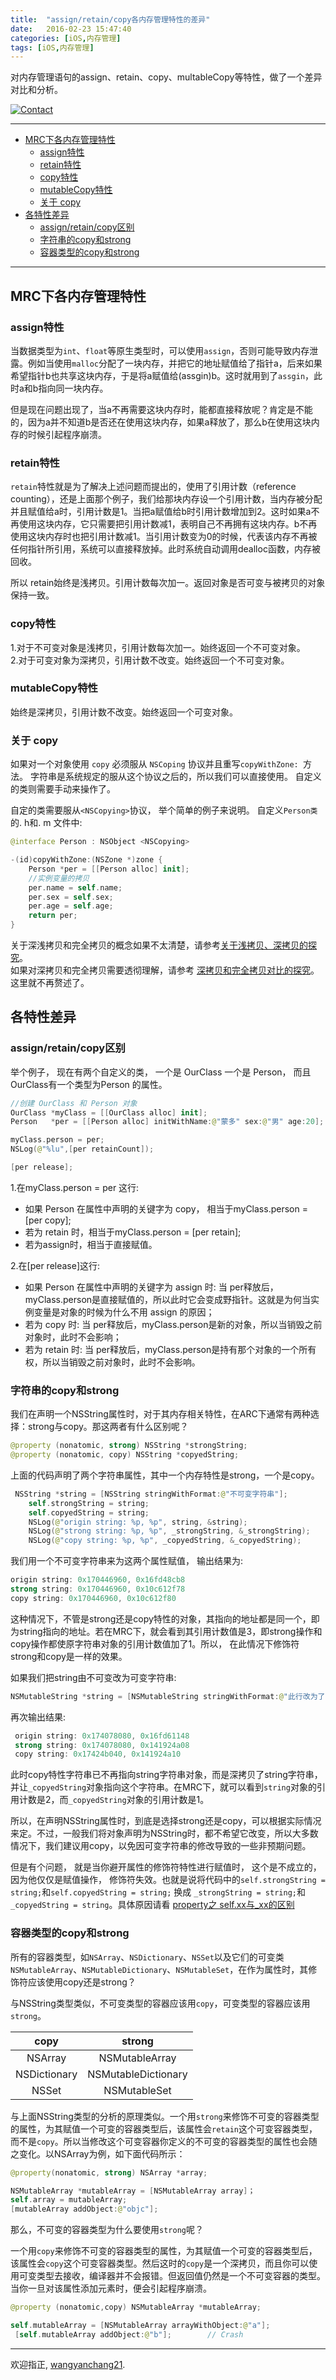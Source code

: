 ```yaml
---
title:  "assign/retain/copy各内存管理特性的差异"
date:   2016-02-23 15:47:40
categories: [iOS,内存管理]
tags: [iOS,内存管理]
---
```


对内存管理语句的assign、retain、copy、multableCopy等特性，做了一个差异对比和分析。

[![Contact](https://img.shields.io/badge/contact-wangyanchang21-green.svg)](https://github.com/wangyanchang21)

------

- [MRC下各内存管理特性](#mrc下各内存管理特性)
	- [assign特性](#assign特性)
	- [retain特性](#retain特性)
	- [copy特性](#copy特性)
	- [mutableCopy特性](#mutablecopy特性)
	- [关于 copy](#关于-copy)
- [各特性差异](#各特性差异)
	- [assign/retain/copy区别](#assignretaincopy区别)
	- [字符串的copy和strong](#字符串的copy和strong)
	- [容器类型的copy和strong](#容器类型的copy和strong)

------


## MRC下各内存管理特性

### assign特性

当数据类型为`int`、`float`等原生类型时，可以使用`assign`，否则可能导致内存泄露。例如当使用`malloc`分配了一块内存，并把它的地址赋值给了指针a，后来如果希望指针b也共享这块内存，于是将a赋值给(assgin)b。这时就用到了`assgin`，此时a和b指向同一块内存。

但是现在问题出现了，当a不再需要这块内存时，能都直接释放呢？肯定是不能的，因为a并不知道b是否还在使用这块内存，如果a释放了，那么b在使用这块内存的时候引起程序崩溃。

### retain特性

`retain`特性就是为了解决上述问题而提出的，使用了引用计数（reference counting），还是上面那个例子，我们给那块内存设一个引用计数，当内存被分配并且赋值给a时，引用计数是1。当把a赋值给b时引用计数增加到2。这时如果a不再使用这块内存，它只需要把引用计数减1，表明自己不再拥有这块内存。b不再使用这块内存时也把引用计数减1。当引用计数变为0的时候，代表该内存不再被任何指针所引用，系统可以直接释放掉。此时系统自动调用dealloc函数，内存被回收。

所以 retain始终是浅拷贝。引用计数每次加一。返回对象是否可变与被拷贝的对象保持一致。

### copy特性

1.对于不可变对象是浅拷贝，引用计数每次加一。始终返回一个不可变对象。  
2.对于可变对象为深拷贝，引用计数不改变。始终返回一个不可变对象。

### mutableCopy特性

始终是深拷贝，引用计数不改变。始终返回一个可变对象。

### 关于 copy

如果对一个对象使用 `copy` 必须服从 `NSCoping` 协议并且重写`copyWithZone: `方法。 字符串是系统规定的服从这个协议之后的，所以我们可以直接使用。 自定义的类则需要手动来操作了。

自定的类需要服从`<NSCopying>`协议， 举个简单的例子来说明。 自定义`Person类`的. h和. m 文件中:

``` swift
@interface Person : NSObject <NSCopying>
```

``` swift
-(id)copyWithZone:(NSZone *)zone {
    Person *per = [[Person alloc] init];
    //实例变量的拷贝
    per.name = self.name;
    per.sex = self.sex;
    per.age = self.age;
    return per;
}
```

关于深浅拷贝和完全拷贝的概念如果不太清楚，请参考[关于浅拷贝、深拷贝的探究](https://dcsnail.blog.csdn.net/article/details/51145690)。     
如果对深拷贝和完全拷贝需要透彻理解，请参考 [深拷贝和完全拷贝对比的探究](https://wangyanchang21.github.io/2016/深拷贝和完全拷贝对比的探究/)。     
这里就不再赘述了。

## 各特性差异

### assign/retain/copy区别

举个例子， 现在有两个自定义的类， 一个是 OurClass 一个是 Person， 而且 OurClass有一个类型为Person 的属性。

``` swift
//创建 OurClass 和 Person 对象
OurClass *myClass = [[OurClass alloc] init];
Person   *per = [[Person alloc] initWithName:@"蒙多" sex:@"男" age:20];

myClass.person = per;
NSLog(@"%lu",[per retainCount]);

[per release]; 
```

1.在myClass.person = per 这行:    

- 如果 Person 在属性中声明的关键字为 copy， 相当于myClass.person = [per copy];   
- 若为 retain 时，相当于myClass.person = [per retain];  
- 若为assign时，相当于直接赋值。

2.在[per release]这行:   

- 如果 Person 在属性中声明的关键字为 assign 时: 当 per释放后，myClass.person是直接赋值的，所以此时它会变成野指针。这就是为何当实例变量是对象的时候为什么不用 assign 的原因；  
- 若为 copy 时: 当 per释放后，myClass.person是新的对象，所以当销毁之前对象时，此时不会影响；  
- 若为 retain 时: 当 per释放后，myClass.person是持有那个对象的一个所有权，所以当销毁之前对象时，此时不会影响。   

### 字符串的copy和strong

我们在声明一个NSString属性时，对于其内存相关特性，在ARC下通常有两种选择：strong与copy。那这两者有什么区别呢？

``` swift
@property (nonatomic, strong) NSString *strongString;
@property (nonatomic, copy) NSString *copyedString;
```

上面的代码声明了两个字符串属性，其中一个内存特性是strong，一个是copy。

``` swift
 NSString *string = [NSString stringWithFormat:@"不可变字符串"];
    self.strongString = string;
    self.copyedString = string;
    NSLog(@"origin string: %p, %p", string, &string);
    NSLog(@"strong string: %p, %p", _strongString, &_strongString);
    NSLog(@"copy string: %p, %p", _copyedString, &_copyedString);
```

我们用一个不可变字符串来为这两个属性赋值， 输出结果为:

``` swift
origin string: 0x170446960, 0x16fd48cb8
strong string: 0x170446960, 0x10c612f78
copy string: 0x170446960, 0x10c612f80
```

这种情况下，不管是strong还是copy特性的对象，其指向的地址都是同一个，即为string指向的地址。若在MRC下，就会看到其引用计数值是3，即strong操作和copy操作都使原字符串对象的引用计数值加了1。所以， 在此情况下修饰符strong和copy是一样的效果。


如果我们把string由不可变改为可变字符串:

``` swift
NSMutableString *string = [NSMutableString stringWithFormat:@"此行改为了可变字符串"];
```

再次输出结果:

``` swift
 origin string: 0x174078080, 0x16fd61148
 strong string: 0x174078080, 0x141924a08
 copy string: 0x17424b040, 0x141924a10
```

此时copy特性字符串已不再指向string字符串对象，而是深拷贝了string字符串，并让`_copyedString`对象指向这个字符串。在MRC下，就可以看到`string`对象的引用计数是2，而`_copyedString`对象的引用计数是1。

所以，在声明NSString属性时，到底是选择strong还是copy，可以根据实际情况来定。不过，一般我们将对象声明为NSString时，都不希望它改变，所以大多数情况下，我们建议用copy，以免因可变字符串的修改导致的一些非预期问题。

但是有个问题， 就是当你避开属性的修饰符特性进行赋值时， 这个是不成立的， 因为他仅仅是赋值操作， 修饰符失效。也就是说将代码中的`self.strongString = string;`和`self.copyedString = string;` 换成 `_strongString = string;`和`_copyedString = string`。具体原因请看 [property之 self.xx与_xx的区别](http://blog.csdn.net/wangyanchang21/article/details/50607651)


### 容器类型的copy和strong

所有的容器类型，如`NSArray`、`NSDictionary`、`NSSet`以及它们的可变类`NSMutableArray`、`NSMutableDictionary`、`NSMutableSet`，在作为属性时，其修饰符应该使用copy还是strong？

与NSString类型类似，不可变类型的容器应该用`copy`，可变类型的容器应该用`strong`。

| copy  | strong  |
|:--------: | :-------------:|
| NSArray  | NSMutableArray |
| NSDictionary  | NSMutableDictionary |
| NSSet  | NSMutableSet |

与上面NSString类型的分析的原理类似。一个用`strong`来修饰不可变的容器类型的属性，为其赋值一个可变的容器类型后，该属性会`retain`这个可变容器类型，而不是`copy`。所以当修改这个可变容器你定义的不可变的容器类型的属性也会随之变化。以NSArray为例，如下面代码所示：

``` swift
@property(nonatomic, strong) NSArray *array;

NSMutableArray *mutableArray = [NSMutableArray array]；
self.array = mutableArray;
[mutableArray addObject:@"objc"];
```

那么，不可变的容器类型为什么要使用`strong`呢？

一个用`copy`来修饰不可变的容器类型的属性，为其赋值一个可变的容器类型后，该属性会`copy`这个可变容器类型。然后这时的`copy`是一个深拷贝，而且你可以使用可变类型去接收，编译器并不会报错。但返回值仍然是一个不可变容器的类型。当你一旦对该属性添加元素时，便会引起程序崩溃。

``` swift
@property (nonatomic,copy) NSMutableArray *mutableArray;

self.mutableArray = [NSMutableArray arrayWithObject:@"a"];
 [self.mutableArray addObject:@"b"];		// Crash
```


-------

欢迎指正, [wangyanchang21](https://github.com/wangyanchang21).


